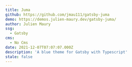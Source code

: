 ```yaml
---
title: Juma
github: https://github.com/jmau111/gatsby-juma
demo: https://demos.julien-maury.dev/gatsby-juma/
author: Julien Maury
ssg:
  - Gatsby
cms:
  - No Cms
date: 2021-12-07T07:07:07.000Z
description: 'A blue theme for Gatsby with Typescript'
stale: false
---
```

